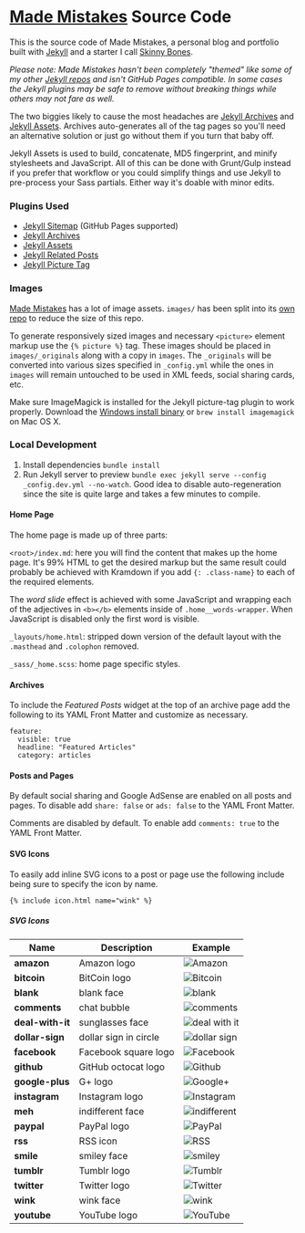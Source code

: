 # [Made Mistakes](http://mademistakes.com) Source Code

This is the source code of Made Mistakes, a personal blog and portfolio built with [Jekyll](http://jekyllrb.com) and a starter I call [Skinny Bones](https://github.com/mmistakes/skinny-bones-jekyll).

*Please note: Made Mistakes hasn't been completely "themed" like some of my other [Jekyll repos](https://mademistakes.com/work/jekyll-themes/) and isn't GitHub Pages compatible. In some cases the Jekyll plugins may be safe to remove without breaking things while others may not fare as well.*

The two biggies likely to cause the most headaches are [Jekyll Archives](https://github.com/jekyll/jekyll-archives) and [Jekyll Assets](https://github.com/ixti/jekyll-assets). Archives auto-generates all of the tag pages so you'll need an alternative solution or just go without them if you turn that baby off.

Jekyll Assets is used to build, concatenate, MD5 fingerprint, and minify stylesheets and JavaScript. All of this can be done with Grunt/Gulp instead if you prefer that workflow or you could simplify things and use Jekyll to pre-process your Sass partials. Either way it's doable with minor edits.

### Plugins Used

* [Jekyll Sitemap](https://github.com/jekyll/jekyll-sitemap) (GitHub Pages supported)
* [Jekyll Archives](https://github.com/jekyll/jekyll-archives)
* [Jekyll Assets](https://github.com/ixti/jekyll-assets)
* [Jekyll Related Posts](https://github.com/jumanji27/related_posts-jekyll_plugin)
* [Jekyll Picture Tag](https://github.com/robwierzbowski/jekyll-picture-tag)

### Images

[Made Mistakes](http://mademistakes.com) has a lot of image assets. `images/` has been split into its [own repo](https://github.com/mmistakes/made-mistakes-images) to reduce the size of this repo.

To generate responsively sized images and necessary `<picture>` element markup use the `{% picture %}` tag. These images should be placed in `images/_originals` along with a copy in `images`. The `_originals` will be converted into various sizes specified in `_config.yml` while the ones in `images` will remain untouched to be used in XML feeds, social sharing cards, etc. 

Make sure ImageMagick is installed for the Jekyll picture-tag plugin to work properly. Download the [Windows install binary](http://www.imagemagick.org/script/binary-releases.php#windows) or `brew install imagemagick` on Mac OS X.

### Local Development

1. Install dependencies `bundle install`
2. Run Jekyll server to preview `bundle exec jekyll serve --config _config.dev.yml --no-watch`. Good idea to disable auto-regeneration since the site is quite large and takes a few minutes to compile.

#### Home Page

The home page is made up of three parts:

`<root>/index.md`: here you will find the content that makes up the home page. It's 99% HTML to get the desired markup but the same result could probably be achieved with Kramdown if you add `{: .class-name}` to each of the required elements.

The *word slide* effect is achieved with some JavaScript and wrapping each of the adjectives in `<b></b>` elements inside of `.home__words-wrapper`. When JavaScript is disabled only the first word is visible.

`_layouts/home.html`: stripped down version of the default layout with the `.masthead` and `.colophon` removed.

`_sass/_home.scss`: home page specific styles.

#### Archives

To include the *Featured Posts* widget at the top of an archive page add the following to its YAML Front Matter and customize as necessary. 

```
feature:
  visible: true
  headline: "Featured Articles"
  category: articles
```

#### Posts and Pages

By default social sharing and Google AdSense are enabled on all posts and pages. To disable add `share: false` or `ads: false` to the YAML Front Matter.

Comments are disabled by default. To enable add `comments: true` to the YAML Front Matter.

#### SVG Icons

To easily add inline SVG icons to a post or page use the following include being sure to specify the icon by name.

```
{% include icon.html name="wink" %}
```

##### SVG Icons

| Name                   | Description            | Example                                         |
| ---------------------- | ---------------------- | ------------------------------------------------|
| **amazon**             | Amazon logo            | ![Amazon](http://i.imgur.com/DLvnqFq.png)       |
| **bitcoin**            | BitCoin logo           | ![Bitcoin](http://i.imgur.com/2U2E8XP.png)      |
| **blank**              | blank face             | ![blank](http://i.imgur.com/xF6EwDn.png)        |
| **comments**           | chat bubble            | ![comments](http://i.imgur.com/vMK8dtw.png)     |
| **deal-with-it**       | sunglasses face        | ![deal with it](http://i.imgur.com/C67DMje.png) |
| **dollar-sign**        | dollar sign in circle  | ![dollar sign](http://i.imgur.com/bpUoSEi.png)  |
| **facebook**           | Facebook square logo   | ![Facebook](http://i.imgur.com/xUlOyEl.png)     |
| **github**             | GitHub octocat logo    | ![Github](http://i.imgur.com/vCaJrph.png)       |
| **google-plus**        | G+ logo                | ![Google+](http://i.imgur.com/noaMk2J.png)      |
| **instagram**          | Instagram logo         | ![Instagram](http://i.imgur.com/jKceWJd.png)    |
| **meh**                | indifferent face       | ![indifferent](http://i.imgur.com/jhAWKKH.png)  |
| **paypal**             | PayPal logo            | ![PayPal](http://i.imgur.com/AaSzVUh.png)       |
| **rss**                | RSS icon               | ![RSS](http://i.imgur.com/EHD4YSc.png)          |
| **smile**              | smiley face            | ![smiley](http://i.imgur.com/Z0P08qm.png)       |
| **tumblr**             | Tumblr logo            | ![Tumblr](http://i.imgur.com/XSe2PTl.png)       |
| **twitter**            | Twitter logo           | ![Twitter](http://i.imgur.com/mRmVsDI.png)      |
| **wink**               | wink face              | ![wink](http://i.imgur.com/Z9V5X5r.png)         |
| **youtube**            | YouTube logo           | ![YouTube](http://i.imgur.com/FPvcAnN.png)      |
